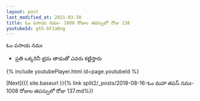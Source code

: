 ```yaml
---
layout: post
last_modified_at: 2021-03-30
title: ఓం పసాయ నమః- 1008 రోజుల తపస్సులో రోజు 138
youtubeId: gtG-bF2a0ng
---
```

 
 
 ఓం పసాయ నమః  
 
 -  ప్రతి ఒక్కరినీ భ్రమ తాడుతో ఎవరు కట్టిస్తారు 
 
  
 
  
 
 
 
 
 
 


{% include youtubePlayer.html id=page.youtubeId %}
 
[Next]({{ site.baseurl }}{% link  split2/_posts/2018-08-16-ఓం మహా తపస్ నమః- 1008 రోజుల తపస్సులో రోజు 137.md%})
 
